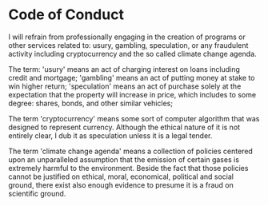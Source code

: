 # Code of Conduct

I will refrain from professionally engaging in the creation of programs or
other services related to: usury, gambling, speculation, or any fraudulent
activity including cryptocurrency and the so called climate change agenda.

The term: 'usury' means an act of charging interest on loans including credit
and mortgage; 'gambling' means an act of putting money at stake to win higher
return; 'speculation' means an act of purchase solely at the expectation that
the property will increase in price, which includes to some degree: shares,
bonds, and other similar vehicles; 

The term 'cryptocurrency' means some sort of computer algorithm that was
designed to represent currency.  Although the ethical nature of it is not
entirely clear, I dub it as speculation unless it is a legal tender. 
 
The term 'climate change agenda' means a collection of policies centered upon
an unparalleled assumption that the emission of certain gases is extremely
harmful to the environment. Beside the fact that those policies cannot be
justified on ethical, moral, economical, political and social ground, there
exist also enough evidence to presume it is a fraud on scientific ground.
